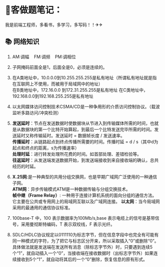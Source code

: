 # 🐂客做题笔记：
我是前端工程师，多看书，多学习，多写码！！✈✈

## 📚 网络知识

1. AM:调幅&nbsp;&nbsp;&nbsp;&nbsp;FM:调频&nbsp;&nbsp;&nbsp;&nbsp;PM:调相位

2. 子网掩码前面全是1，后面全是0，必须是连续的。

3. 在A类地址中，10.0.0.0到10.255.255.255是私有地址（所谓私有地址就是指在互联网上不使用，而被用于局域网中的地址）  
在B类地址中，172.16.0.0 到172.31.255.255是私有地址
在C类地址中，192.168.0.0到192.168.255.255是私有地址

4. 以太网媒体访问控制技术CSMA/CD是一种争用形的介质访问控制协议。（载波监听多路访问/冲突检测）

5. **发送延时**：节点在发送数据时使数据块从节进入到传输媒体所需的时间，也就是从数据块的第一个比特开始算起，到最后一个比特发送完毕所需的时间。发送延时又称传输延时。发送延时 = 数据帧长度 / 发送速率。  
**传播延时**：从链路起点到终点传播所需要的时间。传播时延 = d / s（其中d为起点和终点的距离，s为传播速率）  
**处理时延**：进行转发处理所花费的时间。如首部处理、差错检验等。  
**往返延时**：从发送端发送数据开始，到发送端接收到来自接收端的确认，总共经历的时延。  

6. **X.25网**:是一种典型的共用分组交换网，也是早期广域网广泛使用的一种通信子网。  
**ATM网**：异步传输模式ATM是一种数据传输与分组交换技术。  
**帧中继（Frame Relay）**: 一种用于连接计算机系统的面向分组的通信方法。它主要在公共或专用网上的局域网互联以及广域网连接。
**以太网**：当今局域网采用的最通用的通信协议标准。

7. 100base-T 中，100 表示数据率为100Mb/s,base 表示电缆上的信号是基带信号，采用曼彻斯特编码，T 表示双绞线，F 表示光纤。

8. SDLC/HDLC协议规定以0111110为标志字节，但在信息字段中也完全有可能有同一种模式的字符，为了把它与标志区分开来，所以采取插入“0”或删除“0”。具体做法就是发送端在发送所有消息（除标志字节外）时，只要遇到连续5个“1”，就自动插入一个“0”，当接收端在接收数据时（出标志字节外）如果连续接收到5个“1”，就自动将其后的一个“0”删除，恢复信息的原有形式。
